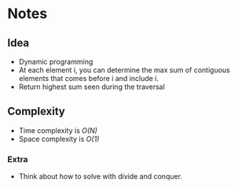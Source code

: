 # Notes

## Idea
* Dynamic programming
* At each element i, you can determine the max sum of contiguous elements that comes before i and include i.
* Return highest sum seen during the traversal

## Complexity
* Time complexity is *O(N)*
* Space complexity is *O(1)*

### Extra
* Think about how to solve with divide and conquer.
